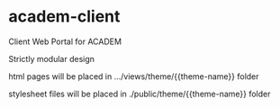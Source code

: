 # academ-client
Client Web Portal for ACADEM

Strictly modular design

html pages will be placed in .../views/theme/{{theme-name}} folder

stylesheet files will be placed in ./public/theme/{{theme-name}} folder
